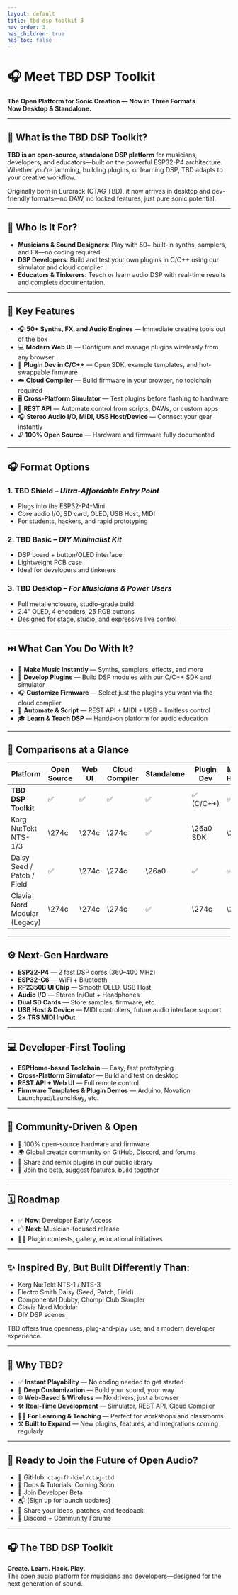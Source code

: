 ```yaml
---
layout: default
title: tbd dsp toolkit 3
nav_order: 3
has_children: true
has_toc: false
---
```



# 🎧 Meet TBD DSP Toolkit  
**The Open Platform for Sonic Creation — Now in Three Formats**  
**Now Desktop & Standalone.**

---

## 🌟 What is the TBD DSP Toolkit?

**TBD is an open-source, standalone DSP platform** for musicians, developers, and educators—built on the powerful ESP32-P4 architecture. Whether you're jamming, building plugins, or learning DSP, TBD adapts to your creative workflow.

Originally born in Eurorack (CTAG TBD), it now arrives in desktop and dev-friendly formats—no DAW, no locked features, just pure sonic potential.

---

## 👥 Who Is It For?

- **Musicians & Sound Designers**: Play with 50+ built-in synths, samplers, and FX—no coding required.
- **DSP Developers**: Build and test your own plugins in C/C++ using our simulator and cloud compiler.
- **Educators & Tinkerers**: Teach or learn audio DSP with real-time results and complete documentation.

---

## 🔑 Key Features

- 🎧 **50+ Synths, FX, and Audio Engines** — Immediate creative tools out of the box  
- 💻 **Modern Web UI** — Configure and manage plugins wirelessly from any browser  
- 🧠 **Plugin Dev in C/C++** — Open SDK, example templates, and hot-swappable firmware  
- ☁️ **Cloud Compiler** — Build firmware in your browser, no toolchain required  
- 🖥️ **Cross-Platform Simulator** — Test plugins before flashing to hardware  
- 📡 **REST API** — Automate control from scripts, DAWs, or custom apps  
- 🎧 **Stereo Audio I/O, MIDI, USB Host/Device** — Connect your gear instantly  
- 🔓 **100% Open Source** — Hardware and firmware fully documented

---

## 🎧 Format Options

### **1. TBD Shield** – *Ultra-Affordable Entry Point*
- Plugs into the ESP32-P4-Mini
- Core audio I/O, SD card, OLED, USB Host, MIDI
- For students, hackers, and rapid prototyping

### **2. TBD Basic** – *DIY Minimalist Kit*
- DSP board + button/OLED interface
- Lightweight PCB case
- Ideal for developers and tinkerers

### **3. TBD Desktop** – *For Musicians & Power Users*
- Full metal enclosure, studio-grade build
- 2.4" OLED, 4 encoders, 25 RGB buttons
- Designed for stage, studio, and expressive live control

---

## ⏭️ What Can You Do With It?

- 🎹 **Make Music Instantly** — Synths, samplers, effects, and more
- 🧪 **Develop Plugins** — Build DSP modules with our C/C++ SDK and simulator
- 🎧 **Customize Firmware** — Select just the plugins you want via the cloud compiler
- 🧰 **Automate & Script** — REST API + MIDI + USB = limitless control
- 🎓 **Learn & Teach DSP** — Hands-on platform for audio education

---

## 🧹 Comparisons at a Glance

| Platform | Open Source | Web UI | Cloud Compiler | Standalone | Plugin Dev | Modular Heritage |
|----------|--------------|--------|----------------|------------|------------|------------------|
| **TBD DSP Toolkit** | ✅ | ✅ | ✅ | ✅ | ✅ (C/C++) | ✅ |
| Korg Nu:Tekt NTS-1/3 | \274c | \274c | \274c | ✅ | \26a0️ SDK | \274c |
| Daisy Seed / Patch / Field | ✅ | \274c | \274c | \26a0️ | ✅ | ✅ |
| Clavia Nord Modular (Legacy) | \274c | \274c | \274c | ✅ | \274c | \274c |

---

## ⚙️ Next-Gen Hardware

- **ESP32-P4** — 2 fast DSP cores (360–400 MHz)
- **ESP32-C6** — WiFi + Bluetooth
- **RP2350B UI Chip** — Smooth OLED, USB Host
- **Audio I/O** — Stereo In/Out + Headphones
- **Dual SD Cards** — Store samples, firmware, etc.
- **USB Host & Device** — MIDI controllers, future audio interface support
- **2× TRS MIDI In/Out**

---

## 💻 Developer-First Tooling

- **ESPHome-based Toolchain** — Easy, fast prototyping
- **Cross-Platform Simulator** — Build and test on desktop
- **REST API + Web UI** — Full remote control
- **Firmware Templates & Plugin Demos** — Arduino, Novation Launchpad/Launchkey, etc.

---

## 🤝 Community-Driven & Open

- 🧬 100% open-source hardware and firmware
- 🌍 Global creator community on GitHub, Discord, and forums
- 🔄 Share and remix plugins in our public library
- 🧪 Join the beta, suggest features, build together

---

## 🗓️ Roadmap

- ✅ **Now**: Developer Early Access
- 🖒 **Next**: Musician-focused release
- 🧑‍🔬 Plugin contests, gallery, educational initiatives

---

## ✨ Inspired By, But Built Differently Than:

- Korg Nu:Tekt NTS-1 / NTS-3
- Electro Smith Daisy (Seed, Patch, Field)
- Componental Dubby, Chompi Club Sampler
- Clavia Nord Modular
- DIY DSP scenes

TBD offers true openness, plug-and-play use, and a modern developer experience.

---

## 🎯 Why TBD?

- ✅ **Instant Playability** — No coding needed to get started  
- 🧠 **Deep Customization** — Build your sound, your way  
- 🌐 **Web-Based & Wireless** — No drivers, just a browser  
- 🛠️ **Real-Time Development** — Simulator, REST API, Cloud Compiler  
- 🧑‍🏫 **For Learning & Teaching** — Perfect for workshops and classrooms  
- ⚒️ **Built to Expand** — New plugins, features, and integrations coming regularly  

---

## 🚀 Ready to Join the Future of Open Audio?

- 🔗 GitHub: `ctag-fh-kiel/ctag-tbd`  
- 📓 Docs & Tutorials: Coming Soon  
- 🧪 Join Developer Beta  
- 📬 [Sign up for launch updates]  
- 🧐 Share your ideas, patches, and feedback  
- 🧵 Discord + Community Forums

---

## 🎧 The TBD DSP Toolkit  
**Create. Learn. Hack. Play.**  
The open audio platform for musicians and developers—designed for the next generation of sound.


